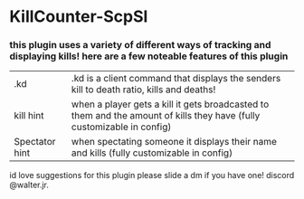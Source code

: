 # KillCounter-ScpSl
### this plugin uses a variety of different ways of tracking and displaying kills!  here are a few noteable features of this plugin

| |  |
| --- | --- |
| .kd | .kd is a client command that displays the senders kill to death ratio, kills and deaths! |
| kill hint | when a player gets a kill it gets broadcasted to them and the amount of kills they have (fully customizable in config) |
| Spectator hint | when spectating someone it displays their name and kills (fully customizable in config) |

id love suggestions for this plugin please slide a dm if you have one!
discord @walter.jr.
